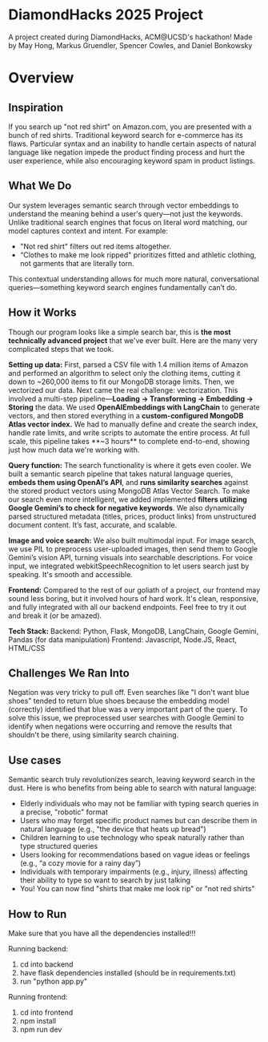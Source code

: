 # DiamondHacks 2025 Project

A project created during DiamondHacks, ACM@UCSD's hackathon! Made by May Hong, Markus Gruendler, Spencer Cowles, and Daniel Bonkowsky

# Overview

## Inspiration
If you search up "not red shirt" on Amazon.com, you are presented with a bunch of red shirts. Traditional keyword search for e-commerce has its flaws. Particular syntax and an inability to handle certain aspects of natural language like negation impede the product finding process and hurt the user experience, while also encouraging keyword spam in product listings. 

## What We Do
Our system leverages semantic search through vector embeddings to understand the meaning behind a user's query—not just the keywords. Unlike traditional search engines that focus on literal word matching, our model captures context and intent. For example:
* "Not red shirt" filters out red items altogether.
* “Clothes to make me look ripped" prioritizes fitted and athletic clothing, not garments that are literally torn.

This contextual understanding allows for much more natural, conversational queries—something keyword search engines fundamentally can’t do.

## How it Works
Though our program looks like a simple search bar, this is **the most technically advanced project** that we've ever built. Here are the many very complicated steps that we took. 

**Setting up data:**
First, parsed a CSV file with 1.4 million items of Amazon and performed an algorithm to select only the clothing items, cutting it down to ~260,000 items to fit our MongoDB storage limits. Then, we vectorized our data. Next came the real challenge: vectorization. This involved a multi-step pipeline—**Loading → Transforming → Embedding → Storing** the data. We used **OpenAIEmbeddings with LangChain** to generate vectors, and then stored everything in a **custom-configured MongoDB Atlas vector index.** We had to manually define and create the search index, handle rate limits, and write scripts to automate the entire process. At full scale, this pipeline takes **~3 hours** to complete end-to-end, showing just how much data we're working with.

**Query function:**
The search functionality is where it gets even cooler. We built a semantic search pipeline that takes natural language queries, **embeds them using OpenAI’s API**, and **runs similarity searches** against the stored product vectors using MongoDB Atlas Vector Search. To make our search even more intelligent, we added implemented **filters utilizing Google Gemini’s to check for negative keywords**. We also dynamically parsed structured metadata (titles, prices, product links) from unstructured document content. It’s fast, accurate, and scalable.

**Image and voice search:**
We also built multimodal input. For image search, we use PIL to preprocess user-uploaded images, then send them to Google Gemini’s vision API, turning visuals into searchable descriptions. For voice input, we integrated webkitSpeechRecognition to let users search just by speaking. It's smooth and accessible.

**Frontend:**
Compared to the rest of our goliath of a project, our frontend may sound less boring, but it involved hours of hard work. It's clean, responsive, and fully integrated with all our backend endpoints. Feel free to try it out and break it (or be amazed).

**Tech Stack:**
Backend: Python, Flask, MongoDB, LangChain, Google Gemini, Pandas (for data manipulation) 
Frontend: Javascript, Node.JS, React, HTML/CSS

## Challenges We Ran Into
Negation was very tricky to pull off. Even searches like "I don't want blue shoes" tended to return blue shoes because the embedding model (correctly) identified that blue was a very important part of the query. To solve this issue, we preprocessed user searches with Google Gemini to identify when negations were occurring and remove the results that shouldn't be there, using similarity search chaining.

## Use cases
Semantic search truly revolutionizes search, leaving keyword search in the dust. Here is who benefits from being able to search with natural language:
* Elderly individuals who may not be familiar with typing search queries in a precise, "robotic" format
* Users who may forget specific product names but can describe them in natural language (e.g., "the device that heats up bread")
* Children learning to use technology who speak naturally rather than type structured queries
* Users looking for recommendations based on vague ideas or feelings (e.g., “a cozy movie for a rainy day”)
* Individuals with temporary impairments (e.g., injury, illness) affecting their ability to type so want to search by just talking
* You! You can now find "shirts that make me look rip" or "not red shirts"

## How to Run
Make sure that you have all the dependencies installed!!!

Running backend: 
1. cd into backend
2. have flask dependencies installed (should be in requirements.txt)
3. run "python app.py"

Running frontend:
1. cd into frontend
2. npm install
3. npm run dev
